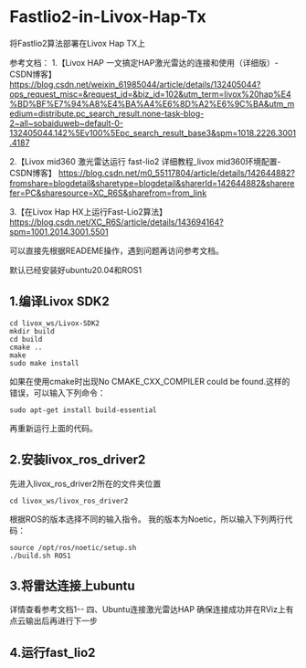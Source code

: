 # Fastlio2-in-Livox-Hap-Tx
将Fastlio2算法部署在Livox Hap TX上

参考文档：
1.【Livox HAP 一文搞定HAP激光雷达的连接和使用（详细版）-CSDN博客】
https://blog.csdn.net/weixin_61985044/article/details/132405044?ops_request_misc=&request_id=&biz_id=102&utm_term=livox%20hap%E4%BD%BF%E7%94%A8%E4%BA%A4%E6%8D%A2%E6%9C%BA&utm_medium=distribute.pc_search_result.none-task-blog-2~all~sobaiduweb~default-0-132405044.142%5Ev100%5Epc_search_result_base3&spm=1018.2226.3001.4187

2.【Livox mid360 激光雷达运行 fast-lio2 详细教程_livox mid360环境配置-CSDN博客】
https://blog.csdn.net/m0_55117804/article/details/142644882?fromshare=blogdetail&sharetype=blogdetail&sharerId=142644882&sharerefer=PC&sharesource=XC_R6S&sharefrom=from_link

3.【在Livox Hap HX上运行Fast-Lio2算法】
https://blog.csdn.net/XC_R6S/article/details/143694164?spm=1001.2014.3001.5501

可以直接先根据READEME操作，遇到问题再访问参考文档。

默认已经安装好ubuntu20.04和ROS1
## 1.编译Livox SDK2
```
cd livox_ws/Livox-SDK2 
mkdir build  
cd build  
cmake ..  
make  
sudo make install  
```
如果在使用cmake时出现No CMAKE_CXX_COMPILER could be found.这样的错误，可以输入下列命令：
```
sudo apt-get install build-essential
```
再重新运行上面的代码。

## 2.安装livox_ros_driver2
先进入livox_ros_driver2所在的文件夹位置
```
cd livox_ws/livox_ros_driver2
```
根据ROS的版本选择不同的输入指令。
我的版本为Noetic，所以输入下列两行代码：
```
source /opt/ros/noetic/setup.sh
./build.sh ROS1
```

## 3.将雷达连接上ubuntu
详情查看参考文档1-- 四、Ubuntu连接激光雷达HAP
确保连接成功并在RViz上有点云输出后再进行下一步

## 4.运行fast_lio2

